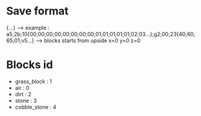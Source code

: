 # Save format
<chunk coord exa>{<hexa value for a block><hexa value for a block><hexa value for a block>...}
--> example :
a5;2b;10{00;00;00;00;00;00;00;00;01;01;01;01;01;02;03...};g2;00;23{40;60;65;01;v5...}
--> blocks starts from upside x=0 y=0 z=0

# Blocks id
- grass_block : 1
- air : 0
- dirt : 2
- stone : 3
- cobble_stone : 4
